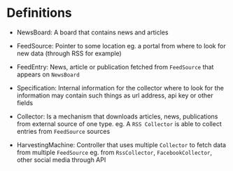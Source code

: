Definitions
===========

- NewsBoard: A board that contains news and articles
- FeedSource: Pointer to some location eg. a portal from where to look for new data (through RSS for example)
- FeedEntry: News, article or publication fetched from `FeedSource` that appears on `NewsBoard`
- Specification: Internal information for the collector where to look for the information
                 may contain such things as url address, api key or other fields

- Collector: Is a mechanism that downloads articles, news, publications from external source of one type.
             eg. A `RSS Collector` is able to collect entries from `FeedSource` sources
- HarvestingMachine: Controller that uses multiple `Collector` to fetch data from multiple `FeedSource`
                     eg. from `RssCollector`, `FacebookCollector`, other social media through API
